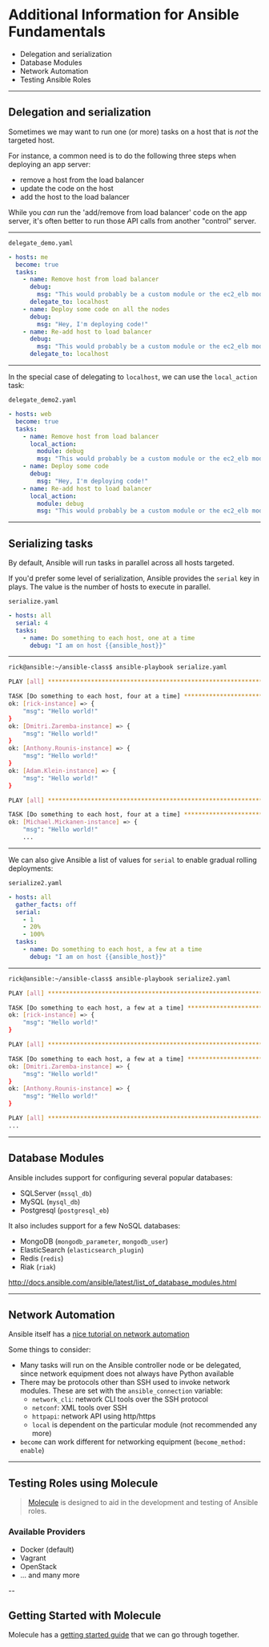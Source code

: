 # Additional Information for Ansible Fundamentals

- Delegation and serialization
- Database Modules
- Network Automation
- Testing Ansible Roles

---

## Delegation and serialization

Sometimes we may want to run one (or more) tasks on a host that is *not* the targeted host.

For instance, a common need is to do the following three steps when deploying an app server:

- remove a host from the load balancer
- update the code on the host
- add the host to the load balancer

While you *can* run the 'add/remove from load balancer' code on the app server, it's often better to run those API calls from another "control" server.

---

`delegate_demo.yaml`

```yaml
- hosts: me
  become: true
  tasks:
    - name: Remove host from load balancer
      debug:
        msg: "This would probably be a custom module or the ec2_elb module"
      delegate_to: localhost
    - name: Deploy some code on all the nodes
      debug:
        msg: "Hey, I'm deploying code!"
    - name: Re-add host to load balancer
      debug:
        msg: "This would probably be a custom module or the ec2_elb module"
      delegate_to: localhost
```

---

In the special case of delegating to `localhost`, we can use the `local_action` task:

`delegate_demo2.yaml`

```yaml
- hosts: web
  become: true
  tasks:
    - name: Remove host from load balancer
      local_action:
        module: debug
        msg: "This would probably be a custom module or the ec2_elb module"
    - name: Deploy some code
      debug:
        msg: "Hey, I'm deploying code!"
    - name: Re-add host to load balancer
      local_action:
        module: debug
        msg: "This would probably be a custom module or the ec2_elb module"
```

---

## Serializing tasks

By default, Ansible will run tasks in parallel across all hosts targeted.

If you'd prefer some level of serialization, Ansible provides the `serial` key in plays. The value is the number of hosts to execute in parallel.

`serialize.yaml`

```yaml
- hosts: all
  serial: 4
  tasks:
    - name: Do something to each host, one at a time
      debug: "I am on host {{ansible_host}}"
```

---

```bash
rick@ansible:~/ansible-class$ ansible-playbook serialize.yaml

PLAY [all] ***********************************************************************************************************************

TASK [Do something to each host, four at a time] *********************************************************************************
ok: [rick-instance] => {
    "msg": "Hello world!"
}
ok: [Dmitri.Zaremba-instance] => {
    "msg": "Hello world!"
}
ok: [Anthony.Rounis-instance] => {
    "msg": "Hello world!"
}
ok: [Adam.Klein-instance] => {
    "msg": "Hello world!"
}

PLAY [all] ***********************************************************************************************************************

TASK [Do something to each host, four at a time] *********************************************************************************
ok: [Michael.Mickanen-instance] => {
    "msg": "Hello world!"
    ...
```

---

We can also give Ansible a list of values for `serial` to enable gradual rolling deployments:

`serialize2.yaml`

```yaml
- hosts: all
  gather_facts: off
  serial:
    - 1
    - 20%
    - 100%
  tasks:
    - name: Do something to each host, a few at a time
      debug: "I am on host {{ansible_host}}"
```

---

```bash
rick@ansible:~/ansible-class$ ansible-playbook serialize2.yaml

PLAY [all] ***********************************************************************************************************************

TASK [Do something to each host, a few at a time] ********************************************************************************
ok: [rick-instance] => {
    "msg": "Hello world!"
}

PLAY [all] ***********************************************************************************************************************

TASK [Do something to each host, a few at a time] ********************************************************************************
ok: [Dmitri.Zaremba-instance] => {
    "msg": "Hello world!"
}
ok: [Anthony.Rounis-instance] => {
    "msg": "Hello world!"
}

PLAY [all] ***********************************************************************************************************************
...
```

---

## Database Modules

Ansible includes support for configuring several popular databases:

- SQLServer (`mssql_db`)
- MySQL (`mysql_db`)
- Postgresql (`postgresql_eb`)

It also includes support for a few NoSQL databases:

- MongoDB (`mongodb_parameter`, `mongodb_user`)
- ElasticSearch (`elasticsearch_plugin`)
- Redis (`redis`)
- Riak (`riak`)

http://docs.ansible.com/ansible/latest/list_of_database_modules.html

---

## Network Automation

Ansible itself has a [nice tutorial on network automation][tutorial-network-automation]

Some things to consider:

- Many tasks will run on the Ansible controller node or be delegated, since network equipment does not always have Python available
- There may be protocols other than SSH used to invoke network modules. These are set with the `ansible_connection` variable:
    - `network_cli`: network CLI tools over the SSH protocol
    - `netconf`: XML tools over SSH
    - `httpapi`: network API using http/https
    - `local` is dependent on the particular module (not recommended any more)
- `become` can work different for networking equipment (`become_method: enable`)

[tutorial-network-automation]: https://docs.ansible.com/ansible/latest/network/index.html

---

## Testing Roles using Molecule

> [Molecule][molecule] is designed to aid in the development and testing of Ansible roles.

### Available Providers

- Docker (default)
- Vagrant
- OpenStack
- ... and many more

--

## Getting Started with Molecule

Molecule has a [getting started guide][molecule-gs] that we can go through together.

[molecule-gs]: https://molecule.readthedocs.io/en/stable/getting-started.html

[molecule]: https://molecule.readthedocs.io/en/stable/
